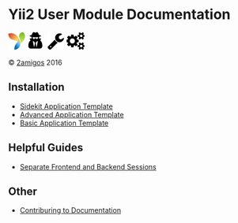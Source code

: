 Yii2 User Module Documentation
==============================

![Yii Framework](media/yii-logo.png "Yii Framework")
![User Secret](media/user-secret.png "User Secret")
![Wrench](media/wrench.png "Wrench")
![Cogs](media/cogs.png "Cogs")

© [2amigos](http://www.2amigos.us/) 2016

Installation
------------

- [Sidekit Application Template](installation/sidekit-application-template.md)
- [Advanced Application Template](installation/advanced-application-template.md)
- [Basic Application Template](installation/basic-application-template.md)

Helpful Guides
--------------

- [Separate Frontend and Backend Sessions](helpful-guides/separate-frontend-and-backend-sessions.md)

Other
-----

- [Contriburing to Documentation](other/contriburing-to-documentation.md)

